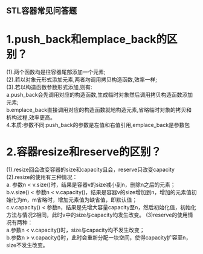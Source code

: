 ## STL容器常见问答题  
# 1.push_back和emplace_back的区别？  
(1).两个函数均是往容器尾部添加一个元素;  
(2).若以对象元形式添加元素,两者均调用拷贝构造函数,效率一样;  
(3).若以构造函数参数形式添加,则有:  
  a.push_back会先调用对应的构造函数,生成临时对象然后调用拷贝构造函数添加元素;  
  b.emplace_back直接调用对应的构造函数就地构造元素,省略临时对象的拷贝和析构过程,效率更高。  
4.本质:参数不同:push_back的参数是左值和右值引用,emplace_back是参数包


# 2.容器resize和reserve的区别？  
(1).resize回会改变容器的size和capacity且会，reserve只改变capacity  
(2).resize的使用有三种情况：  
   a. 参数n < v.size()时，结果是容器v的size减小到n，删除n之后的元素；  
   b.v.size() < 参数n < v.capacity()，结果是容器v的size增加到n，增加的元素值初始化为m，m省略时，增加元素值为缺省值，即默认值；  
   c.v.capacity() < 参数n，结果是先增大容量capacity至n，然后初始化值，初始化方法与情况2相同，此时v中的size与capacity均发生改变。 
(3)reserve的使用情况有两种：  
   a.参数n < v.capacity()时，size与capacity均不发生改变；  
   b.参数n > v.capacity()时，此时会重新分配一块空间，使得capacity扩容至n，size不发生改变。  